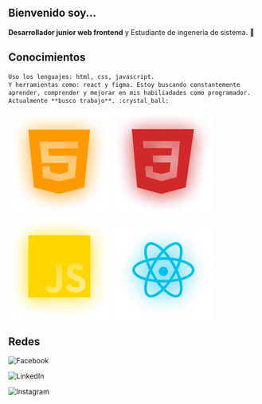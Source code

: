 ## Bienvenido soy...
**Desarrollador junior web frontend** y Estudiante de ingeneria de sistema. :crystal_ball:

## Conocimientos
    Uso los lenguajes: html, css, javascript.
    Y herramientas como: react y figma. Estoy buscando constantemente aprender, comprender y mejorar en mis habiliadades como programador. Actualmente **busco trabajo**. :crystal_ball:

<img src=./foto.png/ >
<img src=./foto1.png/ >
<img src=./foto2.png/ >
<img src=./foto3.png/ >

## Redes

![Facebook](https://img.shields.io/badge/Facebook-%231877F2.svg?style=for-the-badge&logo=Facebook&logoColor=white) 

![LinkedIn](https://img.shields.io/badge/linkedin-%230077B5.svg?style=for-the-badge&logo=linkedin&logoColor=white)

![Instagram](https://img.shields.io/badge/Instagram-%23E4405F.svg?style=for-the-badge&logo=Instagram&logoColor=white)
